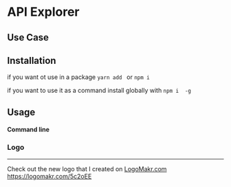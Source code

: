 # API Explorer


## Use Case


## Installation

if you want ot use in a package `yarn add ` or `npm i `

if you want to use it as a command install globally with `npm i  -g`

## Usage 


#### Command line


### Logo
---------------------------

Check out the new logo that I created on <a href="http://logomakr.com" title="Logo Makr">LogoMakr.com</a> https://logomakr.com/5c2oEE

